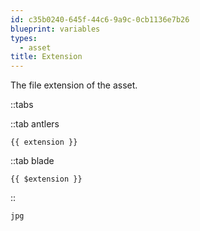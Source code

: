 ```yaml
---
id: c35b0240-645f-44c6-9a9c-0cb1136e7b26
blueprint: variables
types:
  - asset
title: Extension
---
```

The file extension of the asset.

::tabs

::tab antlers
```antlers
{{ extension }}
```
::tab blade
```blade
{{ $extension }}
```
::

```html
jpg
```
